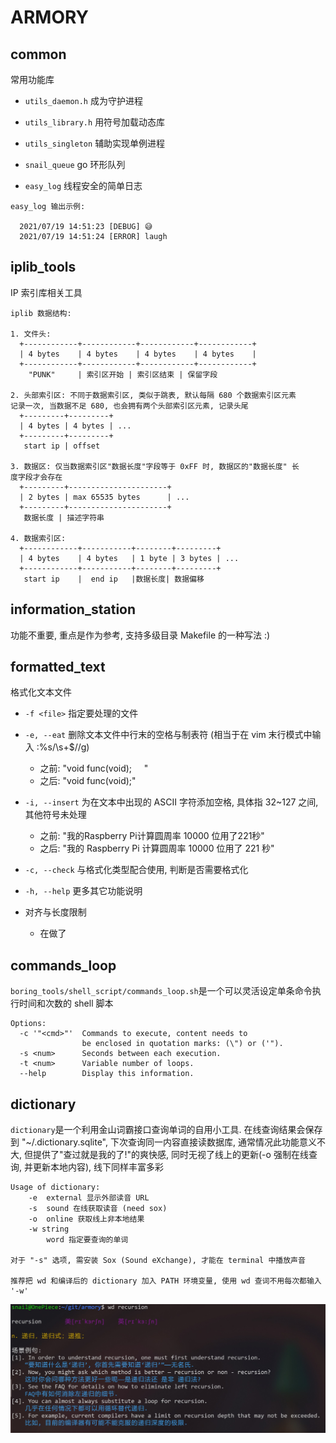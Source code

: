 
# ARMORY

## common
常用功能库

- `utils_daemon.h` 成为守护进程

- `utils_library.h` 用符号加载动态库

- `utils_singleton` 辅助实现单例进程

- `snail_queue` go 环形队列

- `easy_log` 线程安全的简单日志
```
easy_log 输出示例:

  2021/07/19 14:51:23 [DEBUG] 😅
  2021/07/19 14:51:24 [ERROR] laugh
```

## iplib_tools
IP 索引库相关工具

```
iplib 数据结构:

1. 文件头:
  +------------+------------+------------+------------+
  | 4 bytes    | 4 bytes    | 4 bytes    | 4 bytes    |
  +------------+------------+------------+------------+
    "PUNK"     | 索引区开始 | 索引区结束 | 保留字段

2. 头部索引区: 不同于数据索引区, 类似于跳表, 默认每隔 680 个数据索引区元素
记录一次, 当数据不足 680, 也会拥有两个头部索引区元素, 记录头尾
  +---------+---------+
  | 4 bytes | 4 bytes | ...
  +---------+---------+
   start ip | offset

3. 数据区: 仅当数据索引区"数据长度"字段等于 0xFF 时, 数据区的"数据长度" 长
度字段才会存在
  +---------+----------------------+
  | 2 bytes | max 65535 bytes      | ...
  +---------+----------------------+
   数据长度 | 描述字符串

4. 数据索引区:
  +------------+-----------+--------+---------+
  | 4 bytes    | 4 bytes   | 1 byte | 3 bytes | ...
  +------------+-----------+--------+---------+
   start ip    |  end ip   |数据长度| 数据偏移

```

## information_station
功能不重要, 重点是作为参考, 支持多级目录 Makefile 的一种写法 :)

## formatted_text

格式化文本文件

- `-f <file>` 指定要处理的文件

- `-e, --eat` 删除文本文件中行末的空格与制表符 (相当于在 vim 末行模式中输入 :%s/\s\+$//g)
  - 之前: "void func(void); &nbsp; &nbsp; "
  - 之后: "void func(void);"

- `-i, --insert` 为在文本中出现的 ASCII 字符添加空格, 具体指 32~127 之间, 其他符号未处理
  - 之前: "我的Raspberry Pi计算圆周率 10000 位用了221秒"
  - 之后: "我的 Raspberry Pi 计算圆周率 10000 位用了 221 秒"

- `-c, --check` 与格式化类型配合使用, 判断是否需要格式化

- `-h, --help` 更多其它功能说明

- 对齐与长度限制
  - 在做了

## commands_loop
`boring_tools/shell_script/commands_loop.sh`是一个可以灵活设定单条命令执行时间和次数的 shell 脚本

```
Options:
  -c '"<cmd>"'  Commands to execute, content needs to
                be enclosed in quotation marks: (\") or ('").
  -s <num>      Seconds between each execution.
  -t <num>      Variable number of loops.
  --help        Display this information.
```

## dictionary
`dictionary`是一个利用金山词霸接口查询单词的自用小工具. 在线查询结果会保存到 "~/.dictionary.sqlite", 下次查询同一内容直接读数据库, 通常情况此功能意义不大, 但提供了"查过就是我的了!"的爽快感, 同时无视了线上的更新(-o 强制在线查询, 并更新本地内容), 线下同样丰富多彩

```
Usage of dictionary:
    -e  external 显示外部读音 URL
    -s  sound 在线获取读音 (need sox)
    -o  online 获取线上非本地结果
    -w string
        word 指定要查询的单词

对于 "-s" 选项, 需安装 Sox (Sound eXchange), 才能在 terminal 中播放声音

推荐把 wd 和编译后的 dictionary 加入 PATH 环境变量, 使用 wd 查词不用每次都输入 '-w'
```

![image](https://github.com/PunkSnail/armory/blob/master/images/dictionary_demonstration.jpg)
